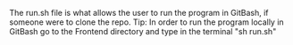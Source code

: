 The run.sh file is what allows the user to run the program in GitBash, if someone were to clone the repo.
Tip: In order to run the program locally in GitBash go to the Frontend directory and type in the terminal "sh run.sh"